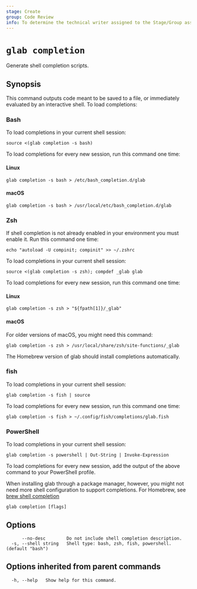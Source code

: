```yaml
---
stage: Create
group: Code Review
info: To determine the technical writer assigned to the Stage/Group associated with this page, see https://about.gitlab.com/handbook/product/ux/technical-writing/#assignments
---
```


<!--
This documentation is auto generated by a script.
Please do not edit this file directly. Run `make gen-docs` instead.
-->

# `glab completion`

Generate shell completion scripts.

## Synopsis

This command outputs code meant to be saved to a file, or immediately
evaluated by an interactive shell. To load completions:

### Bash

To load completions in your current shell session:

```shell
source <(glab completion -s bash)
```

To load completions for every new session, run this command one time:

#### Linux

```shell
glab completion -s bash > /etc/bash_completion.d/glab
```

#### macOS

```shell
glab completion -s bash > /usr/local/etc/bash_completion.d/glab
```

### Zsh

If shell completion is not already enabled in your environment you must
enable it. Run this command one time:

```shell
echo "autoload -U compinit; compinit" >> ~/.zshrc
```

To load completions in your current shell session:

```shell
source <(glab completion -s zsh); compdef _glab glab
```

To load completions for every new session, run this command one time:

#### Linux

```shell
glab completion -s zsh > "${fpath[1]}/_glab"
```

#### macOS

For older versions of macOS, you might need this command:

```shell
glab completion -s zsh > /usr/local/share/zsh/site-functions/_glab
```

The Homebrew version of glab should install completions automatically.

### fish

To load completions in your current shell session:

```shell
glab completion -s fish | source
```

To load completions for every new session, run this command one time:

```shell
glab completion -s fish > ~/.config/fish/completions/glab.fish
```

### PowerShell

To load completions in your current shell session:

```shell
glab completion -s powershell | Out-String | Invoke-Expression
```

To load completions for every new session, add the output of the above command
to your PowerShell profile.

When installing glab through a package manager, however, you might not need
more shell configuration to support completions.
For Homebrew, see [brew shell completion](https://docs.brew.sh/Shell-Completion)

```plaintext
glab completion [flags]
```

## Options

```plaintext
      --no-desc        Do not include shell completion description.
  -s, --shell string   Shell type: bash, zsh, fish, powershell. (default "bash")
```

## Options inherited from parent commands

```plaintext
  -h, --help   Show help for this command.
```
